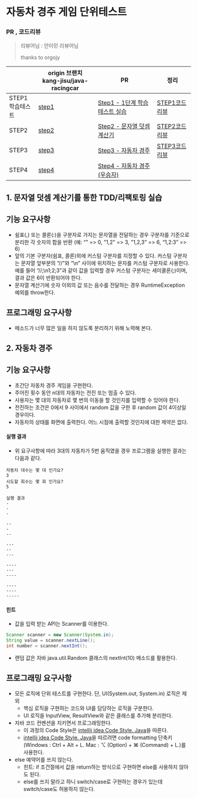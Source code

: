 # 자동차 경주 게임 단위테스트



### PR , 코드리뷰

> 리뷰어님 : 안이민 리뷰어님 
>
> thanks to orgojy

|                       | origin 브랜치<br />kang-jisu/java-racingcar                  | PR                                                           | 정리                                          |
| --------------------- | ------------------------------------------------------------ | ------------------------------------------------------------ | --------------------------------------------- |
| STEP1<br />학습테스트 | [step1](https://github.com/kang-jisu/java-racingcar/commits/step1) | [Step1 - 1단계 학습 테스트 실습](https://github.com/next-step/java-racingcar/pull/3080) | [STEP1코드리뷰](./1-1.%20STEP1%20코드리뷰.md) |
| STEP2                 | [step2](https://github.com/kang-jisu/java-racingcar/commits/step2) | [Step2 - 문자열 덧셈 계산기](https://github.com/next-step/java-racingcar/pull/3140) | [STEP2코드리뷰](./1-2.%20STEP2%20코드리뷰.md) |
| STEP3                 | [step3](https://github.com/kang-jisu/java-racingcar/commits/step3) | [Step3 - 자동차 경주](https://github.com/next-step/java-racingcar/pull/3202) | [STEP3코드리뷰](./1-3.%20STEP3%20코드리뷰.md)                         |
| STEP4                 | [step4](https://github.com/kang-jisu/java-racingcar/commits/step4) | [Step4 - 자동차 경주(우승자)](https://github.com/next-step/java-racingcar/pull/3278) |                                               |





## 1. 문자열 덧셈 계산기를 통한 TDD/리팩토링 실습

## 기능 요구사항

- 쉼표(,) 또는 콜론(:)을 구분자로 가지는 문자열을 전달하는 경우 구분자를 기준으로 분리한 각 숫자의 합을 반환 (예: “” => 0, "1,2" => 3, "1,2,3" => 6, “1,2:3” => 6)
- 앞의 기본 구분자(쉼표, 콜론)외에 커스텀 구분자를 지정할 수 있다. 커스텀 구분자는 문자열 앞부분의 “//”와 “\n” 사이에 위치하는 문자를 커스텀 구분자로 사용한다. 예를 들어 “//;\n1;2;3”과 같이 값을 입력할 경우 커스텀 구분자는 세미콜론(;)이며, 결과 값은 6이 반환되어야 한다.
- 문자열 계산기에 숫자 이외의 값 또는 음수를 전달하는 경우 RuntimeException 예외를 throw한다.

## 프로그래밍 요구사항

- 메소드가 너무 많은 일을 하지 않도록 분리하기 위해 노력해 본다.



## 2.  자동차 경주

## 기능 요구사항

- 초간단 자동차 경주 게임을 구현한다.
- 주어진 횟수 동안 n대의 자동차는 전진 또는 멈출 수 있다.
- 사용자는 몇 대의 자동차로 몇 번의 이동을 할 것인지를 입력할 수 있어야 한다.
- 전진하는 조건은 0에서 9 사이에서 random 값을 구한 후 random 값이 4이상일 경우이다.
- 자동차의 상태를 화면에 출력한다. 어느 시점에 출력할 것인지에 대한 제약은 없다.

#### 실행 결과

- 위 요구사항에 따라 3대의 자동차가 5번 움직였을 경우 프로그램을 실행한 결과는 다음과 같다.

```plaintext
자동차 대수는 몇 대 인가요?
3
시도할 회수는 몇 회 인가요?
5

실행 결과
-
-
-

--
-
--

---
--
---

----
---
----

----
----
-----
```

#### 힌트

- 값을 입력 받는 API는 Scanner를 이용한다.

```java
Scanner scanner = new Scanner(System.in);
String value = scanner.nextLine();
int number = scanner.nextInt();
```

- 랜덤 값은 자바 java.util.Random 클래스의 nextInt(10) 메소드를 활용한다.

## 프로그래밍 요구사항

- 모든 로직에 단위 테스트를 구현한다. 단, UI(System.out, System.in) 로직은 제외
  - 핵심 로직을 구현하는 코드와 UI를 담당하는 로직을 구분한다.
  - UI 로직을 InputView, ResultView와 같은 클래스를 추가해 분리한다.
- 자바 코드 컨벤션을 지키면서 프로그래밍한다.
  - 이 과정의 Code Style은 [intellij idea Code Style. Java](https://www.jetbrains.com/help/idea/code-style-java.html)을 따른다.
  - [intellij idea Code Style. Java](https://www.jetbrains.com/help/idea/code-style-java.html)을 따르려면 code formatting 단축키(Windows : Ctrl + Alt + L. Mac : ⌥ (Option) + ⌘ (Command) + L.)를 사용한다.
- else 예약어를 쓰지 않는다.
  - 힌트: if 조건절에서 값을 return하는 방식으로 구현하면 else를 사용하지 않아도 된다.
  - else를 쓰지 말라고 하니 switch/case로 구현하는 경우가 있는데 switch/case도 허용하지 않는다.
